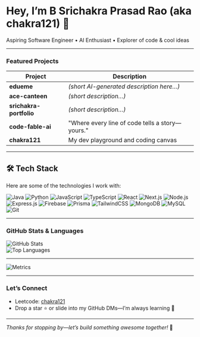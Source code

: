 # Hey, I’m B Srichakra Prasad Rao (aka **chakra121**) 👋

Aspiring Software Engineer • AI Enthusiast • Explorer of code & cool ideas

---

###  Featured Projects

| Project | Description |
|--------|-------------|
| **edueme** | *(short AI-generated description here…)* |
| **ace-canteen** | *(short description…)* |
| **srichakra-portfolio** | *(short description…)* |
| **code-fable-ai** | "Where every line of code tells a story—yours." |
| **chakra121** | My dev playground and coding canvas |

---
## 🛠️ Tech Stack

Here are some of the technologies I work with:

![Java](https://img.shields.io/badge/Java-ED8B00?style=for-the-badge&logo=openjdk&logoColor=white)
![Python](https://img.shields.io/badge/Python-3776AB?style=for-the-badge&logo=python&logoColor=white)
![JavaScript](https://img.shields.io/badge/JavaScript-F7DF1E?style=for-the-badge&logo=javascript&logoColor=black)
![TypeScript](https://img.shields.io/badge/TypeScript-007ACC?style=for-the-badge&logo=typescript&logoColor=white)
![React](https://img.shields.io/badge/React-20232A?style=for-the-badge&logo=react&logoColor=61DAFB)
![Next.js](https://img.shields.io/badge/Next.js-000000?style=for-the-badge&logo=next.js&logoColor=white)
![Node.js](https://img.shields.io/badge/Node.js-43853D?style=for-the-badge&logo=node.js&logoColor=white)
![Express.js](https://img.shields.io/badge/Express.js-404D59?style=for-the-badge)
![Firebase](https://img.shields.io/badge/Firebase-FFCA28?style=for-the-badge&logo=firebase&logoColor=black)
![Prisma](https://img.shields.io/badge/Prisma-2D3748?style=for-the-badge&logo=prisma&logoColor=white)
![TailwindCSS](https://img.shields.io/badge/Tailwind_CSS-38B2AC?style=for-the-badge&logo=tailwind-css&logoColor=white)
![MongoDB](https://img.shields.io/badge/MongoDB-4EA94B?style=for-the-badge&logo=mongodb&logoColor=white)
![MySQL](https://img.shields.io/badge/MySQL-005C84?style=for-the-badge&logo=mysql&logoColor=white)
![Git](https://img.shields.io/badge/Git-F05032?style=for-the-badge&logo=git&logoColor=white)

---

###  GitHub Stats & Languages

![GitHub Stats](https://github-readme-stats.vercel.app/api?username=chakra121&show_icons=true&theme=radical)  
![Top Languages](https://github-readme-stats.vercel.app/api/top-langs/?username=chakra121&layout=compact&theme=radical)

---

![Metrics](./metrics.svg)

---

### Let’s Connect

- Leetcode: [chakra121](https://leetcode.com/u/chakra121/)  
- Drop a star ⭐ or slide into my GitHub DMs—I’m always learning 💬

---

*Thanks for stopping by—let’s build something awesome together!*  🚀  
